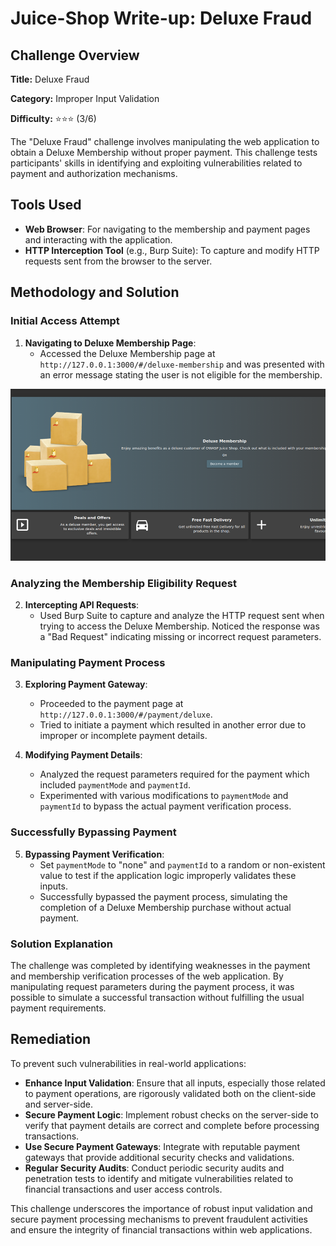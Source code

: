 # Juice-Shop Write-up: Deluxe Fraud

## Challenge Overview

**Title:** Deluxe Fraud

**Category:** Improper Input Validation

**Difficulty:** ⭐⭐⭐ (3/6)

The "Deluxe Fraud" challenge involves manipulating the web application to obtain a Deluxe Membership without proper payment. This challenge tests participants' skills in identifying and exploiting vulnerabilities related to payment and authorization mechanisms.

## Tools Used

- **Web Browser**: For navigating to the membership and payment pages and interacting with the application.
- **HTTP Interception Tool** (e.g., Burp Suite): To capture and modify HTTP requests sent from the browser to the server.

## Methodology and Solution

### Initial Access Attempt

1. **Navigating to Deluxe Membership Page**:
   - Accessed the Deluxe Membership page at `http://127.0.0.1:3000/#/deluxe-membership` and was presented with an error message stating the user is not eligible for the membership.

![error message](../assets/difficulty3/deluxe_fraud_1.png)


### Analyzing the Membership Eligibility Request

2. **Intercepting API Requests**:
   - Used Burp Suite to capture and analyze the HTTP request sent when trying to access the Deluxe Membership. Noticed the response was a "Bad Request" indicating missing or incorrect request parameters.

### Manipulating Payment Process

3. **Exploring Payment Gateway**:
   - Proceeded to the payment page at `http://127.0.0.1:3000/#/payment/deluxe`.
   - Tried to initiate a payment which resulted in another error due to improper or incomplete payment details.

4. **Modifying Payment Details**:
   - Analyzed the request parameters required for the payment which included `paymentMode` and `paymentId`.
   - Experimented with various modifications to `paymentMode` and `paymentId` to bypass the actual payment verification process.

### Successfully Bypassing Payment

5. **Bypassing Payment Verification**:
   - Set `paymentMode` to "none" and `paymentId` to a random or non-existent value to test if the application logic improperly validates these inputs.
   - Successfully bypassed the payment process, simulating the completion of a Deluxe Membership purchase without actual payment.

### Solution Explanation

The challenge was completed by identifying weaknesses in the payment and membership verification processes of the web application. By manipulating request parameters during the payment process, it was possible to simulate a successful transaction without fulfilling the usual payment requirements.

## Remediation

To prevent such vulnerabilities in real-world applications:

- **Enhance Input Validation**: Ensure that all inputs, especially those related to payment operations, are rigorously validated both on the client-side and server-side.
- **Secure Payment Logic**: Implement robust checks on the server-side to verify that payment details are correct and complete before processing transactions.
- **Use Secure Payment Gateways**: Integrate with reputable payment gateways that provide additional security checks and validations.
- **Regular Security Audits**: Conduct periodic security audits and penetration tests to identify and mitigate vulnerabilities related to financial transactions and user access controls.

This challenge underscores the importance of robust input validation and secure payment processing mechanisms to prevent fraudulent activities and ensure the integrity of financial transactions within web applications.
